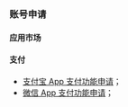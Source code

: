 ### 账号申请

#### 应用市场

#### 支付

- [支付宝 App 支付功能申请](https://opendocs.alipay.com/open/204/105297/)；
- [微信 App 支付功能申请](https://open.weixin.qq.com/cgi-bin/frame?t=home/app_tmpl&lang=zh_CN)；
